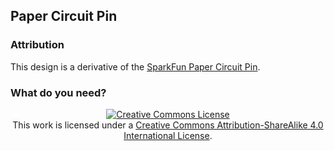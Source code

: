 ## Paper Circuit Pin

### Attribution
This design is a derivative of the [SparkFun Paper Circuit Pin](https://learn.sparkfun.com/tutorials/paper-circuit-pin).

### What do you need?

<p align="center">
  <a rel="license" href="http://creativecommons.org/licenses/by-sa/4.0/"><img alt="Creative Commons License" style="border-width:0" src="https://i.creativecommons.org/l/by-sa/4.0/88x31.png" /></a><br />This work is licensed under a <a rel="license" href="http://creativecommons.org/licenses/by-sa/4.0/">Creative Commons Attribution-ShareAlike 4.0 International License</a>.
